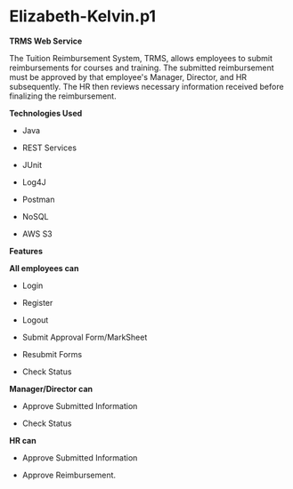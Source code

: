 # Elizabeth-Kelvin.p1

**TRMS Web Service**

The Tuition Reimbursement System, TRMS, allows employees to submit reimbursements for courses and training. The submitted reimbursement must be approved by that employee's Manager, Director, and HR subsequently. The HR then reviews necessary information received before finalizing the reimbursement.

**Technologies Used**


  * Java 
  
  * REST Services

  * JUnit 

  * Log4J 

  * Postman 

  * NoSQL 

  * AWS S3

**Features**

**All employees can**


* Login

* Register

* Logout

* Submit Approval Form/MarkSheet

* Resubmit Forms

* Check Status

**Manager/Director can**

* Approve Submitted Information

* Check Status 

**HR can**

* Approve Submitted Information
 
* Approve Reimbursement.




